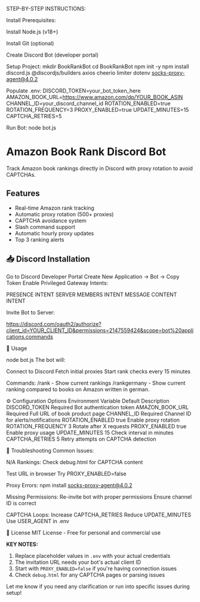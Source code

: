 STEP-BY-STEP INSTRUCTIONS:

Install Prerequisites:

Install Node.js (v18+)

Install Git (optional)

Create Discord Bot (developer portal)

Setup Project:
mkdir BookRankBot
cd BookRankBot
npm init -y
npm install discord.js @discordjs/builders axios cheerio limiter dotenv socks-proxy-agent@4.0.2

Populate .env:
DISCORD_TOKEN=your_bot_token_here
AMAZON_BOOK_URL=https://www.amazon.com/dp/YOUR_BOOK_ASIN
CHANNEL_ID=your_discord_channel_id
ROTATION_ENABLED=true
ROTATION_FREQUENCY=3
PROXY_ENABLED=true
UPDATE_MINUTES=15
CAPTCHA_RETRIES=5


Run Bot:
node bot.js


# Amazon Book Rank Discord Bot

Track Amazon book rankings directly in Discord with proxy rotation to avoid CAPTCHAs.

## Features
- Real-time Amazon rank tracking
- Automatic proxy rotation (500+ proxies)
- CAPTCHA avoidance system
- Slash command support
- Automatic hourly proxy updates
- Top 3 ranking alerts


## 📥 Discord Installation

Go to Discord Developer Portal
Create New Application → Bot → Copy Token
Enable Privileged Gateway Intents:

PRESENCE INTENT
SERVER MEMBERS INTENT
MESSAGE CONTENT INTENT

Invite Bot to Server:


https://discord.com/oauth2/authorize?client_id=YOUR_CLIENT_ID&permissions=2147559424&scope=bot%20applications.commands


🚀 Usage

node bot.js
The bot will:

Connect to Discord
Fetch initial proxies
Start rank checks every 15 minutes

Commands:
/rank - Show current rankings
/rankgermany - Show current ranking compared to books on Amazon written in german.

⚙️ Configuration Options
Environment Variable	Default	Description
DISCORD_TOKEN	Required	Bot authentication token
AMAZON_BOOK_URL	Required	Full URL of book product page
CHANNEL_ID	Required	Channel ID for alerts/notifications
ROTATION_ENABLED	true	Enable proxy rotation
ROTATION_FREQUENCY	3	Rotate after X requests
PROXY_ENABLED	true	Enable proxy usage
UPDATE_MINUTES	15	Check interval in minutes
CAPTCHA_RETRIES	5	Retry attempts on CAPTCHA detection


🚨 Troubleshooting
Common Issues:

N/A Rankings:
Check debug.html for CAPTCHA content

Test URL in browser
Try PROXY_ENABLED=false

Proxy Errors:
npm install socks-proxy-agent@4.0.2


Missing Permissions:
Re-invite bot with proper permissions
Ensure channel ID is correct


CAPTCHA Loops:
Increase CAPTCHA_RETRIES
Reduce UPDATE_MINUTES
Use USER_AGENT in .env



📄 License
MIT License - Free for personal and commercial use


**KEY NOTES:**
1. Replace placeholder values in `.env` with your actual credentials
2. The invitation URL needs your bot's actual client ID
3. Start with `PROXY_ENABLED=false` if you're having connection issues
4. Check `debug.html` for any CAPTCHA pages or parsing issues

Let me know if you need any clarification or run into specific issues during setup!
